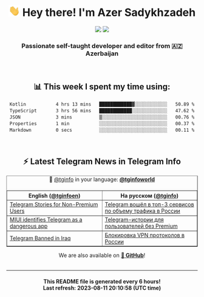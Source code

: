 <div align="center">
	<div>
		<h1>
      <img src="./assets/hi.gif" width="30px"> Hey there! I'm Azer Sadykhzadeh
    </h1>
    <img height="18" src="https://komarev.com/ghpvc/?username=sadykhzadeh&label=Views&color=2081c1&style=flat-square" />
		<a href="https://wakatime.com/Azer"> <img height="18" src="https://wakatime.com/badge/user/f80ae27a-c328-426f-a381-bc84136e2dd6.svg" /> </a>
    <h3>
      Passionate self-taught developer and editor from 🇦🇿 Azerbaijan
    </h3>
  </div>
  <br>

<h2>📊 This week I spent my time using:</h2>

<!--START_SECTION:waka-->

```txt
Kotlin           4 hrs 13 mins   ████████████▓░░░░░░░░░░░░   50.89 %
TypeScript       3 hrs 56 mins   ████████████░░░░░░░░░░░░░   47.62 %
JSON             3 mins          ▒░░░░░░░░░░░░░░░░░░░░░░░░   00.76 %
Properties       1 min           ░░░░░░░░░░░░░░░░░░░░░░░░░   00.37 %
Markdown         0 secs          ░░░░░░░░░░░░░░░░░░░░░░░░░   00.11 %
```

<!--END_SECTION:waka-->

<br>

<h2>⚡️ Latest Telegram News in Telegram Info</h2>
  <table border>
		<tr>
			<th width="50%">English (<a href="https://t.me/tginfoen">@tginfoen</a>)</th>
			<th>На русском (<a href="https://t.me/tginfo">@tginfo</a>)</th>
		</tr>
		<caption>🚩 <a href="https://t.me/tginfo">@tginfo</a> in your language: <a href="https://t.me/tginfoworld"><b>@tginfoworld</b></a><caption/>
  <tr><td><a href="https://t.me/tginfoen/1688">Telegram Stories for Non-Premium Users</a></td>
    <td><a href="https://t.me/tginfo/3718">Telegram вошёл в топ-3 сервисов по объему трафика в России</a></td></tr><tr><td><a href="https://t.me/tginfoen/1687">MIUI identifies Telegram as a dangerous app</a></td>
    <td><a href="https://t.me/tginfo/3717">Telegram-истории для пользователей без Premium</a></td></tr><tr><td><a href="https://t.me/tginfoen/1686">Telegram Banned in Iraq </a></td>
    <td><a href="https://t.me/tginfo/3716">Блокировка VPN протоколов в России</a></td></tr>
</table>
We are also available on <a href="https://github.com/tginfo"><b>🐙 GitHub</b></a>!
</div>

<br>
<hr>
<h4 align="center">This README file is generated <b>every 6 hours</b>!</br>Last refresh: <b>2023-08-11 20:10:58 (UTC time)</b></h4>
